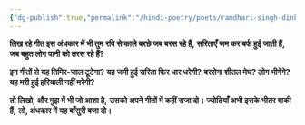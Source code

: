 ```yaml
---
{"dg-publish":true,"permalink":"/hindi-poetry/poets/ramdhari-singh-dinkar/neel-kusum/06-asha-ka-vanshi/"}
---
```




**लिख रहे गीत इस अंधकार में भी तुम**
**रवि से काले बरछे जब बरस रहे हैं,**
**सरिताएँ जम कर बर्फ हुई जाती हैं,**
**जब बहुत लोग पानी को तरस रहे हैं?**

**इन गीतों से यह तिमिर-जाल टूटेगा?**
**यह जमी हुई सरिता फिर धार धरेगी?**
**बरसेगा शीतल मेघ? लोग भीगेंगे?**
**यह मरी हुई हरियाली नहीं मरेगी?**

**तो लिखो, और मुझ में भी जो आशा है,**
**उसको अपने गीतों में कहीं सजा दो।**
**ज्योतियाँ अभी इसके भीतर बाकी हैं,**
**लो, अंधकार में यह बाँसुरी बजा दो।**

